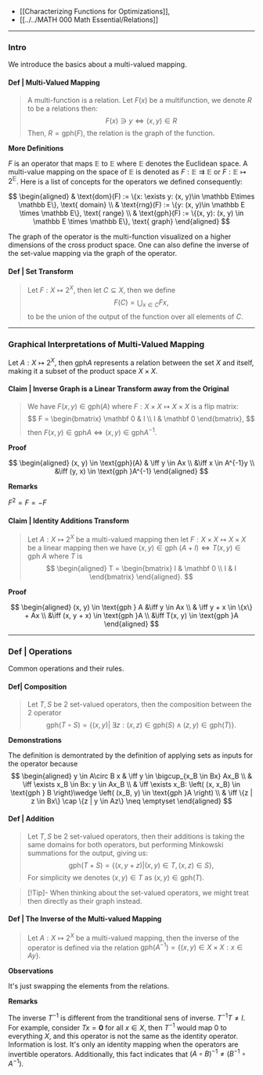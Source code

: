 - [[Characterizing Functions for Optimizations]], 
- [[../../MATH 000 Math Essential/Relations]]

---
### **Intro**

We introduce the basics about a multi-valued mapping. 

#### **Def | Multi-Valued Mapping**

> A multi-function is a relation. 
> Let $F(x)$ be a multifunction, we denote $R$ to be a relations then: 
> $$
> F(x) \ni y \iff (x, y)\in R
> $$
> Then, $R = \text{gph}(F)$, the relation is the graph of the function. 

**More Definitions**

$F$ is an operator that maps $\mathbb E$ to $\mathbb E$ where $\mathbb E$ denotes the Euclidean space. 
A multi-value mapping on the space of $\mathbb E$ is denoted as $F: \mathbb E\rightrightarrows\mathbb E$ or $F: \mathbb E \mapsto 2^{\mathbb E}$. 
Here is a list of concepts for the operators we defined consequently: 

$$
\begin{aligned}
    & \text{dom}(F) := \{x: \exists y: (x, y)\in \mathbb E\times \mathbb E\}, \text{ domain}
    \\
    & \text{rng}(F) := \{y: (x, y)\in \mathbb E \times \mathbb E\}, \text{ range}
    \\
    & \text{gph}(F) := \{(x, y): (x, y) \in \mathbb E \times \mathbb E\}, \text{ graph}
\end{aligned}
$$

The graph of the operator is the multi-function visualized on a higher dimensions of the cross product space. 
One can also define the inverse of the set-value mapping via the graph of the operator. 


#### **Def | Set Transform**

> Let $F: X \mapsto 2^X$, then let $C\subseteq X$, then we define 
> $$
>   F(C) = \bigcup_{x\in C} Fx, 
> $$
> to be the union of the output of the function over all elements of $C$. 




---
### **Graphical Interpretations of Multi-Valued Mapping**

Let $A: X \mapsto 2^X$, then $\text{gph}A$ represents a relation between the set $X$ and itself, making it a subset of the product space $X\times X$. 

#### **Claim | Inverse Graph is a Linear Transform away from the Original**
> We have $F(x, y)\in \text{gph}(A)$ where $F: X\times X\mapsto X\times X$ is a flip matrix: 
> $$
> F = 
> \begin{bmatrix}
>     \mathbf 0 & I \\ I & \mathbf 0
> \end{bmatrix}, 
> $$
> then $F(x, y)\in \text{gph}A \iff (x, y)\in \text{gph}A^{-1}$. 

**Proof**

$$
\begin{aligned}
    (x, y) \in \text{gph}(A) 
    & \iff
    y \in Ax
    \\
    &\iff 
    x \in A^{-1}y
    \\
    &\iff (y, x) \in \text{gph }A^{-1}
\end{aligned}
$$

**Remarks**

$F^2 = F = -F$

#### **Claim | Identity Additions Transform**
> Let $A: X\mapsto 2^X$ be a multi-valued mapping then let $F: X\times X \mapsto X\times X$ be a linear mapping then we have $(x, y)\in \text{gph }(A + I)\iff T(x, y)\in \text{gph }A$ where $T$ is 
> $$
> \begin{aligned}
>     T = \begin{bmatrix}
>         I & \mathbf 0 \\ I & I
>     \end{bmatrix}
> \end{aligned}. 
> $$

**Proof**

$$
\begin{aligned}
    (x, y) \in \text{gph } A 
    &\iff y \in Ax 
    \\
    & \iff 
    y + x \in \{x\} + Ax
    \\
    &\iff 
    (x, y + x) \in \text{gph }A
    \\
    &\iff 
    T(x, y) \in \text{gph }A
\end{aligned}
$$




---
### **Def | Operations**

Common operations and their rules. 

#### **Def| Composition**
> Let $T, S$ be 2 set-valued operators, then the composition between the 2 operator 
> $$
> \text{gph}(T\circ S)= \{(x, y)|\; \exists z : (x, z)\in \text{gph}(S) \wedge (z, y)\in \text{gph}(T)\}. 
> $$

**Demonstrations**

The definition is demontrated by the definition of applying sets as inputs for the operator because 
$$
\begin{aligned}
    y \in A\circ B x 
    & \iff 
    y \in \bigcup_{x_B \in Bx} Ax_B
    \\
    & \iff 
    \exists x_B \in Bx: y \in Ax_B
    \\
    & \iff
    \exists x_B: \left(
        (x, x_B) \in \text{gph } B 
    \right)\wedge
    \left(
        (x_B, y) \in \text{gph }A
    \right)
    \\
    & \iff 
    \{z | z \in Bx\} \cap \{z | y \in Az\} \neq \emptyset
\end{aligned}  
$$






#### **Def | Addition**
> Let $T, S$ be 2 set-valued operators, then their additions is taking the same domains for both operators, but performing Minkowski summations for the output, giving us: 
> $$
> \text{gph}(T + S) = \{(x, y + z)|(x, y)\in T, (x, z)\in S\}, 
> $$
> For simplicity we denotes $(x, y)\in T$ as $(x, y)\in \text{gph}(T)$. 

> [!Tip]-
>  When thinking about the set-valued operators, we might treat then directly as their graph instead. 




#### **Def | The Inverse of the Multi-valued Mapping**
> Let $A:  X \mapsto  2^X$  be a multi-valued mapping, then the inverse of the operator is defined via the relation $\text{gph}(A^{-1}) = \{(x, y)\in X \times X : x \in Ay\}$. 

**Observations**

It's just swapping the elements from the relations. 


**Remarks**

The inverse $T^{-1}$ is different from the tranditional sens of inverse. 
$T^{-1}T \neq I$. 
For example, consider $T x = \mathbf 0$ for all $x \in X$, then $T^{-1}$ would map $0$ to everything $X$, and this operator is not the same as the identity operator. 
Information is lost. 
It's only an identity mapping when the operators are invertible operators. 
Additionally, this fact indicates that $(A\circ B)^{-1}\neq (B^{-1}\circ A^{-1})$. 